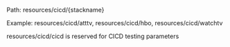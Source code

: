 Path: resources/cicd/{stackname}

Example: resources/cicd/atttv, resources/cicd/hbo, resources/cicd/watchtv

resources/cicd/cicd is reserved for CICD testing parameters